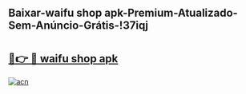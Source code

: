 
## Baixar-waifu shop apk-Premium-Atualizado-Sem-Anúncio-Grátis-!37iqj

# <h2><a href="https://andorid.site?title=waifu_shop_apk&ref=27">🔗👉 🔴 waifu shop apk</a></h2>

[![acn](https://github.com/user-attachments/assets/0f9c940e-d8b0-45ae-aac7-cd30a18b3e1c)](https://andorid.site?title=waifu_shop_apk&ref=27)

